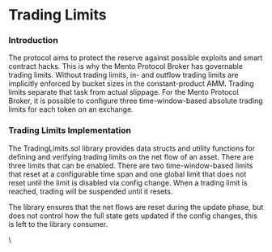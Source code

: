 # Trading Limits

### Introduction

The protocol aims to protect the reserve against possible exploits and smart contract hacks. This is why the Mento Protocol Broker has governable trading limits. Without trading limits, in- and outflow trading limits are implicitly enforced by bucket sizes in the constant-product AMM. Trading limits separate that task from actual slippage. For the Mento Protocol Broker, it is possible to configure three time-window-based absolute trading limits for each token on an exchange.&#x20;

### Trading Limits Implementation

The TradingLimits.sol library provides data structs and utility functions for defining and verifying trading limits on the net flow of an asset. There are three limits that can be enabled. There are two time-window-based limits that reset at a configurable time span and one global limit that does not reset until the limit is disabled via config change. When a trading limit is reached, trading will be suspended until it resets.&#x20;

The library ensures that the net flows are reset during the update phase, but does not control how the full state gets updated if the config changes, this is left to the library consumer.

\
